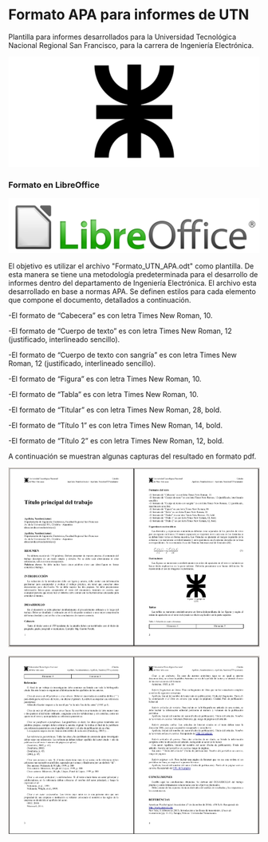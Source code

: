 # Formato APA para informes de UTN

Plantilla para informes desarrollados para la Universidad Tecnológica Nacional Regional San Francisco, para la carrera de Ingeniería Electrónica.

![UTN](/utn_logo.svg)


### Formato en LibreOffice

![LibreOffice Logo](/LibreOffice_logo.png)

El objetivo es utilizar el archivo "Formato_UTN_APA.odt" como plantilla. De esta manera se tiene una metodología predeterminada para el desarrollo de informes dentro del departamento de Ingeniería Electrónica. El archivo esta desarrollado en base a normas APA. Se definen estilos para cada elemento que compone el documento, detallados a continuación.

-El formato de “Cabecera” es con letra Times New Roman, 10.

-El formato de “Cuerpo de texto” es con letra Times New Roman, 12 (justificado, interlineado sencillo).

-El formato de “Cuerpo de texto con sangría” es con letra Times New Roman, 12 (justificado, interlineado sencillo).

-El formato de “Figura” es con letra Times New Roman, 10.

-El formato de “Tabla” es con letra Times New Roman, 10.

-El formato de “Titular” es con letra Times New Roman, 28, bold.

-El formato de “Título 1” es con letra Times New Roman, 14, bold.

-El formato de “Título 2” es con letra Times New Roman, 12, bold.

A continuación se muestran algunas capturas del resultado en formato pdf.

![Capt1](/screen1.png)

![Capt2](/screen2.png)
